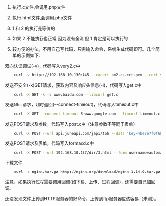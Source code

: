 
1. 执行.c文件,会调用.php文件

2. 执行.html文件,会调用.php文件

3. 1 和 2 的执行是等价的

4. 如果 2 不能执行也正常,因为没有全测,但 1 肯定是可以执行的

5. 较方便的办法，不用自己写代码，只需输入命令，系统生成代码即可。几个简单的示例如下:

双向认证调试(-v)，代码写入very2.c中
```sh
	curl -v https://192.168.10.130:445 --cacert sm2.ca.crt.pem --cert sm2.client.crt.pem --key sm2.client.pvk.pem --libcurl very2.c
```
发送不安全(-k)GET请求，获取内容及响应头信息(-i)，代码写入get.c中
```sh
	curl -X GET -k -i www.baidu.com --libcurl get.c
```
发送GET请求，超时返回(--connect-timeout)，代码写入timeout.c中
```sh
	curl -X GET --connect-timeout 5 www.google.com --libcurl timeout.c
```
发送POST请求及参数，代码写入post.c中（注意参数不等同于表单）
```sh
	curl -X POST --url api.juheapi.com/japi/toh --data "key=4be7e7f0f6b180cc3677ddb0b94abfcb&month=10&day=1&v=1.0" --libcurl post.c
```
发送POST请求及表单，代码写入formadd.c中
```sh
	curl -X POST --url 192.168.10.137/dir/3.html --form username=automan --form userage=10000 --libcurl formadd.c
```
下载文件
```sh
	curl -o nginx.tar.gz http://nginx.org/download/nginx-1.14.0.tar.gz --libcurl down.c
```
注意，如果执行过程需要调用回调(如下载、上传、过程回调)，还需要自己加回调。

还没发现文件上传到HTTP服务器的好命令，上传到ftp服务器应该容易（未测）。